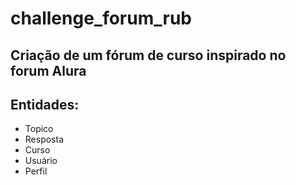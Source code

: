 # challenge_forum_rub
## Criação de um fórum de curso inspirado no forum Alura
## Entidades:
* Topico
* Resposta
* Curso
* Usuário
* Perfil
